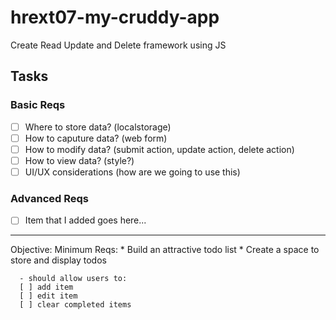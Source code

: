 # hrext07-my-cruddy-app
Create Read Update and Delete framework using JS


## Tasks

### Basic Reqs
- [ ] Where to store data? (localstorage)
- [ ] How to caputure data? (web form)
- [ ] How to modify data? (submit action, update action, delete action)
- [ ] How to view data? (style?)
- [ ] UI/UX considerations (how are we going to use this)

### Advanced Reqs
- [ ] Item that I added goes here...
-----------------------------------------------------------

Objective:
		Minimum Reqs:
	* Build an attractive todo list
	* Create a space to store and display todos

	  - should allow users to:
	  [ ] add item
	  [ ] edit item
	  [ ] clear completed items

<!-- 	html/css
 * Create a subscription page.
   * Allow visitor to sign-up for daily alerts:
     [√] Motivational Quotes
     [√] Inspirational Quotes
     [√] Peaceful Quotes

 * Add jQuery to .js file
 	* Minimum:
 	 [√] Save submissions to local storage
 	 [ ] Make all the buttons work.
 	
 	* Advanced:
 	 [√] Create a success messsage when email submitted (html/jquery) -->

<!-- * App requirements:

- [ ] Define interface
	* madeEasy: Generates random result based on filters provided (bar, restaraunt, lounge, location, price range, etc.)

	                Roles
	  - Customer/User | Service Provider

- [ ] What will the data model look like? (Going Out Made Simple, Experience New.)

	* Form (User Creates Account)

	* User (Key Roles):
	  - Selects Filters -> Submits Random Generator
	    (Result Returned Based on Filters)

	* User Prompted: '[Lets Go!] or [New Selection]' 
	  - If User selects 'Lets Go!' 
	    * provide company information: address, number, hours of operation && store data in user account.

	  - If User selects 'New Selection'
	    * generate new random result for User based on filters

- [ ] What will the design look like?
	* Sleek, Modern, Simple, Fun -->
